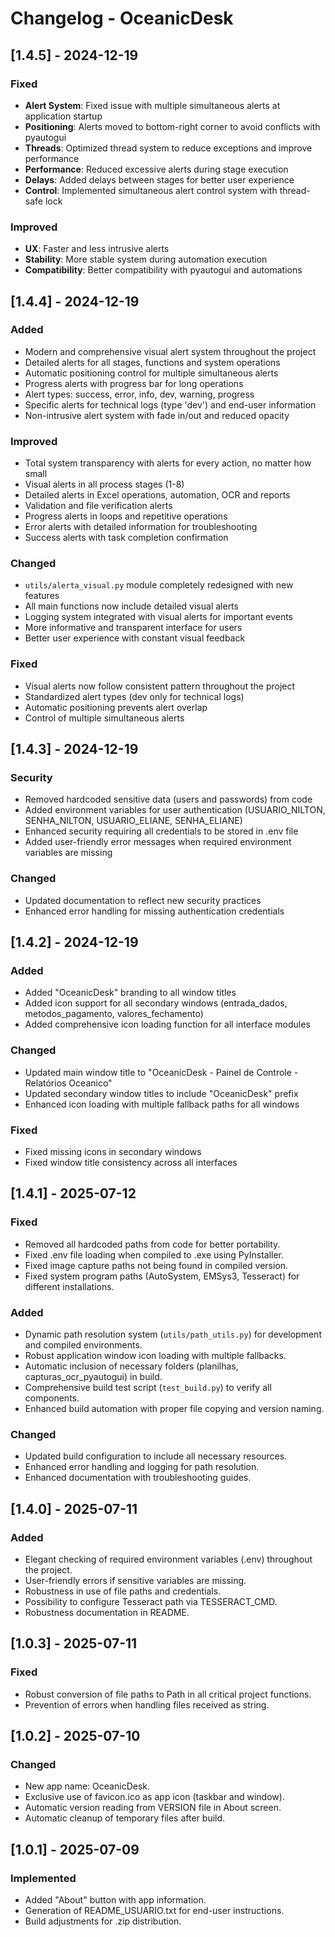 # Changelog - OceanicDesk

## [1.4.5] - 2024-12-19

### Fixed
- **Alert System**: Fixed issue with multiple simultaneous alerts at application startup
- **Positioning**: Alerts moved to bottom-right corner to avoid conflicts with pyautogui
- **Threads**: Optimized thread system to reduce exceptions and improve performance
- **Performance**: Reduced excessive alerts during stage execution
- **Delays**: Added delays between stages for better user experience
- **Control**: Implemented simultaneous alert control system with thread-safe lock

### Improved
- **UX**: Faster and less intrusive alerts
- **Stability**: More stable system during automation execution
- **Compatibility**: Better compatibility with pyautogui and automations

## [1.4.4] - 2024-12-19
### Added
- Modern and comprehensive visual alert system throughout the project
- Detailed alerts for all stages, functions and system operations
- Automatic positioning control for multiple simultaneous alerts
- Progress alerts with progress bar for long operations
- Alert types: success, error, info, dev, warning, progress
- Specific alerts for technical logs (type 'dev') and end-user information
- Non-intrusive alert system with fade in/out and reduced opacity

### Improved
- Total system transparency with alerts for every action, no matter how small
- Visual alerts in all process stages (1-8)
- Detailed alerts in Excel operations, automation, OCR and reports
- Validation and file verification alerts
- Progress alerts in loops and repetitive operations
- Error alerts with detailed information for troubleshooting
- Success alerts with task completion confirmation

### Changed
- `utils/alerta_visual.py` module completely redesigned with new features
- All main functions now include detailed visual alerts
- Logging system integrated with visual alerts for important events
- More informative and transparent interface for users
- Better user experience with constant visual feedback

### Fixed
- Visual alerts now follow consistent pattern throughout the project
- Standardized alert types (dev only for technical logs)
- Automatic positioning prevents alert overlap
- Control of multiple simultaneous alerts

## [1.4.3] - 2024-12-19
### Security
- Removed hardcoded sensitive data (users and passwords) from code
- Added environment variables for user authentication (USUARIO_NILTON, SENHA_NILTON, USUARIO_ELIANE, SENHA_ELIANE)
- Enhanced security requiring all credentials to be stored in .env file
- Added user-friendly error messages when required environment variables are missing

### Changed
- Updated documentation to reflect new security practices
- Enhanced error handling for missing authentication credentials

## [1.4.2] - 2024-12-19
### Added
- Added "OceanicDesk" branding to all window titles
- Added icon support for all secondary windows (entrada_dados, metodos_pagamento, valores_fechamento)
- Added comprehensive icon loading function for all interface modules

### Changed
- Updated main window title to "OceanicDesk - Painel de Controle - Relatórios Oceanico"
- Updated secondary window titles to include "OceanicDesk" prefix
- Enhanced icon loading with multiple fallback paths for all windows

### Fixed
- Fixed missing icons in secondary windows
- Fixed window title consistency across all interfaces

## [1.4.1] - 2025-07-12
### Fixed
- Removed all hardcoded paths from code for better portability.
- Fixed .env file loading when compiled to .exe using PyInstaller.
- Fixed image capture paths not being found in compiled version.
- Fixed system program paths (AutoSystem, EMSys3, Tesseract) for different installations.

### Added
- Dynamic path resolution system (`utils/path_utils.py`) for development and compiled environments.
- Robust application window icon loading with multiple fallbacks.
- Automatic inclusion of necessary folders (planilhas, capturas_ocr_pyautogui) in build.
- Comprehensive build test script (`test_build.py`) to verify all components.
- Enhanced build automation with proper file copying and version naming.

### Changed
- Updated build configuration to include all necessary resources.
- Enhanced error handling and logging for path resolution.
- Enhanced documentation with troubleshooting guides.

## [1.4.0] - 2025-07-11
### Added
- Elegant checking of required environment variables (.env) throughout the project.
- User-friendly errors if sensitive variables are missing.
- Robustness in use of file paths and credentials.
- Possibility to configure Tesseract path via TESSERACT_CMD.
- Robustness documentation in README.

## [1.0.3] - 2025-07-11
### Fixed
- Robust conversion of file paths to Path in all critical project functions.
- Prevention of errors when handling files received as string.

## [1.0.2] - 2025-07-10
### Changed
- New app name: OceanicDesk.
- Exclusive use of favicon.ico as app icon (taskbar and window).
- Automatic version reading from VERSION file in About screen.
- Automatic cleanup of temporary files after build.

## [1.0.1] - 2025-07-09
### Implemented
- Added "About" button with app information.
- Generation of README_USUARIO.txt for end-user instructions.
- Build adjustments for .zip distribution.

